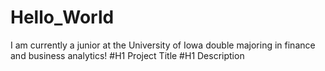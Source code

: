 # Hello_World
I am currently a junior at the University of Iowa double majoring in finance and business analytics!
#H1 Project Title
#H1 Description
